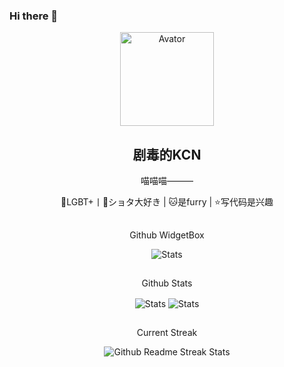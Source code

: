 ### Hi there 👋

<!--
头像
-->
<p align="center">
 <img width="150px" src="https://avatars.githubusercontent.com/u/103011451?v=4" align="center" alt="Avator" />
 <h2 align="center">
   <a>
     剧毒的KCN
   </a>
 </h2>
 <p align="center"> 喵喵喵——— </p>
 <p align="center"> 🌈LGBT+丨💖ショタ大好き | 🐱是furry | ⭐写代码是兴趣
 </p>
</p>

<!--
Github WidgetBox
-->
<p align="center">
 <h2 align="center">
 </h2>
 <p align="center">
  Github WidgetBox
 </p>
</p>

<p align="center">
 <img src="https://github-widgetbox.vercel.app/api/profile?username=JDDKCN&data=followers,repositories,stars,commits" align="center" alt="Stats" />
</p>

<!--
Github Stats
-->
<p align="center">
 <h2 align="center">
 </h2>
 <p align="center">
  Github Stats
 </p>
</p>

<p align="center">
 <img src="https://github-readme-stats.vercel.app/api?username=JDDKCN&count_private=true&show_icons=true&line_height=46" align="center" alt="Stats" />
 <img src="https://github-contribution-stats.vercel.app/api/?username=JDDKCN" align="center" alt="Stats" />
</p>

<!--
Current Streak
-->
<p align="center">
 <h2 align="center">
 </h2>
 <p align="center">
  Current Streak
 </p>
</p>
<p align="center">
<img src="https://streak-stats.demolab.com/?user=JDDKCN" align="center" alt="Github Readme Streak Stats" />
</p>
